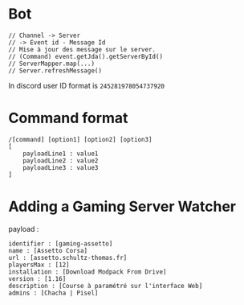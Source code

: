 # Bot


    // Channel -> Server
    // -> Event id - Message Id
    // Mise à jour des message sur le server.
    // (Command) event.getJda().getServerById()
    // ServerMapper.map(...)
    // Server.refreshMessage()


In discord user ID format is `245281978054737920`

# Command format

    /[command] [option1] [option2] [option3]
    [  
        payloadLine1 : value1
        payloadLine2 : value2
        payloadLine3 : value3
    ]

# Adding a Gaming Server Watcher

payload :

    identifier : [gaming-assetto]
    name : [Assetto Corsa]
    url : [assetto.schultz-thomas.fr]
    playersMax : [12]
    installation : [Download Modpack From Drive]
    version : [1.16]
    description : [Course à paramétré sur l'interface Web]
    admins : [Chacha | Pisel]
